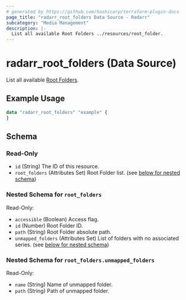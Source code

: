 ```yaml
---
# generated by https://github.com/hashicorp/terraform-plugin-docs
page_title: "radarr_root_folders Data Source - Radarr"
subcategory: "Media Management"
description: |-
  List all available Root Folders ../resources/root_folder.
---
```


# radarr_root_folders (Data Source)

<!-- subcategory:Media Management -->
List all available [Root Folders](../resources/root_folder).

## Example Usage

```terraform
data "radarr_root_folders" "example" {
}
```

<!-- schema generated by tfplugindocs -->
## Schema

### Read-Only

- `id` (String) The ID of this resource.
- `root_folders` (Attributes Set) Root Folder list. (see [below for nested schema](#nestedatt--root_folders))

<a id="nestedatt--root_folders"></a>
### Nested Schema for `root_folders`

Read-Only:

- `accessible` (Boolean) Access flag.
- `id` (Number) Root Folder ID.
- `path` (String) Root Folder absolute path.
- `unmapped_folders` (Attributes Set) List of folders with no associated series. (see [below for nested schema](#nestedatt--root_folders--unmapped_folders))

<a id="nestedatt--root_folders--unmapped_folders"></a>
### Nested Schema for `root_folders.unmapped_folders`

Read-Only:

- `name` (String) Name of unmapped folder.
- `path` (String) Path of unmapped folder.
